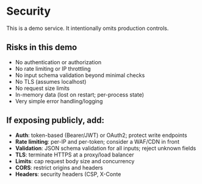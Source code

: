 # Security

This is a demo service. It intentionally omits production controls.

## Risks in this demo
- No authentication or authorization
- No rate limiting or IP throttling
- No input schema validation beyond minimal checks
- No TLS (assumes localhost)
- No request size limits
- In-memory data (lost on restart; per-process state)
- Very simple error handling/logging

## If exposing publicly, add:
- **Auth**: token-based (Bearer/JWT) or OAuth2; protect write endpoints
- **Rate limiting**: per-IP and per-token; consider a WAF/CDN in front
- **Validation**: JSON schema validation for all inputs; reject unknown fields
- **TLS**: terminate HTTPS at a proxy/load balancer
- **Limits**: cap request body size and concurrency
- **CORS**: restrict origins and headers
- **Headers**: security headers (CSP, X-Conte
